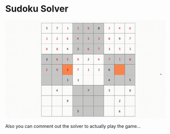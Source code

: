 # Sudoku Solver
![sudoku_solver_solving](images/sudoku_solver.gif)

Also you can comment out the solver to actually play the game...
